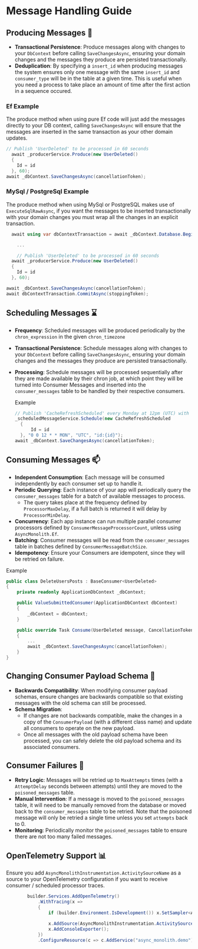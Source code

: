 # Message Handling Guide

## Producing Messages 📨

- **Transactional Persistence**: Produce messages along with changes to your `DbContext` before calling `SaveChangesAsync`, ensuring your domain changes and the messages they produce are persisted transactionally.
- **Deduplication**: By specifying a `insert_id` when producing messages the system ensures only one message with the same `insert_id` and `consumer_type` will be in the table at a given time. This is useful when you need a process to take place an amount of time after the first action in a sequence occured.

### Ef Example

The produce method when using pure Ef code will just add the messages directly to your DB context, calling `SaveChangesAsync` will ensure that the messages are inserted in the same transaction as your other domain updates.

```csharp
// Publish 'UserDeleted' to be processed in 60 seconds
  await _producerService.Produce(new UserDeleted()
  {
    Id = id
  }, 60);
await _dbContext.SaveChangesAsync(cancellationToken);
```

### MySql / PostgreSql Example

The produce method when using MySql or PostgreSQL makes use of `ExecuteSqlRawAsync`, if you want the messages to be inserted transactionally with your domain changes you must wrap all the changes in an explicit transaction.

```csharp
  await using var dbContextTransaction = await _dbContext.Database.BeginTransactionAsync(cancellationToken);

	...

	// Publish 'UserDeleted' to be processed in 60 seconds
  await _producerService.Produce(new UserDeleted()
  {
    Id = id
  }, 60);

await _dbContext.SaveChangesAsync(cancellationToken);
await dbContextTransaction.CommitAsync(stoppingToken);

```

## Scheduling Messages ⌛

- **Frequency**: Scheduled messages will be produced periodically by the `chron_expression` in the given `chron_timezone`
- **Transactional Persistence**: Schedule messages along with changes to your `DbContext` before calling `SaveChangesAsync`, ensuring your domain changes and the messages they produce are persisted transactionally.
- **Processing**: Schedule messages will be processed sequentially after they are made available by their chron job, at which point they will be turned into Consumer Messages and inserted into the `consumer_messages` table to be handled by their respective consumers.

  Example

  ```csharp
  // Publish 'CacheRefreshScheduled' every Monday at 12pm (UTC) with a tag that can be used to modify / delete related scheduled messages.
  _scheduledMessageService.Schedule(new CacheRefreshScheduled
    {
        Id = id
    }, "0 0 12 * * MON", "UTC", "id:{id}");
  await _dbContext.SaveChangesAsync(cancellationToken);
  ```

## Consuming Messages 📫

- **Independent Consumption**: Each message will be consumed independently by each consumer set up to handle it.
- **Periodic Querying**: Each instance of your app will periodically query the `consumer_messages` table for a batch of available messages to process.
  - The query takes place at the frequency defined by `ProcessorMaxDelay`, if a full batch is returned it will delay by `ProcessorMinDelay`.
- **Concurrency**: Each app instance can run multiple parallel consumer processors defined by `ConsumerMessageProcessorCount`, unless using `AsyncMonolith.Ef`.
- **Batching**: Consumer messages will be read from the `consumer_messages` table in batches defined by `ConsumerMessageBatchSize`.
- **Idempotency**: Ensure your Consumers are idempotent, since they will be retried on failure.

Example

```csharp
public class DeleteUsersPosts : BaseConsumer<UserDeleted>
{
    private readonly ApplicationDbContext _dbContext;

    public ValueSubmittedConsumer(ApplicationDbContext dbContext)
    {
        _dbContext = dbContext;
    }

    public override Task Consume(UserDeleted message, CancellationToken cancellationToken)
    {
        ...
		await _dbContext.SaveChangesAsync(cancellationToken);
    }
}
```

## Changing Consumer Payload Schema 🔀

- **Backwards Compatibility**: When modifying consumer payload schemas, ensure changes are backwards compatible so that existing messages with the old schema can still be processed.
- **Schema Migration**:
  - If changes are not backwards compatible, make the changes in a copy of the `ConsumerPayload` (with a different class name) and update all consumers to operate on the new payload.
  - Once all messages with the old payload schema have been processed, you can safely delete the old payload schema and its associated consumers.

## Consumer Failures 💢

- **Retry Logic**: Messages will be retried up to `MaxAttempts` times (with a `AttemptDelay` seconds between attempts) until they are moved to the `poisoned_messages` table.
- **Manual Intervention**: If a message is moved to the `poisoned_messages` table, it will need to be manually removed from the database or moved back to the `consumer_messages` table to be retried. Note that the poisoned message will only be retried a single time unless you set `attempts` back to 0.
- **Monitoring**: Periodically monitor the `poisoned_messages` table to ensure there are not too many failed messages.

## OpenTelemetry Support 📊

Ensure you add `AsyncMonolithInstrumentation.ActivitySourceName` as a source to your OpenTelemetry configuration if you want to receive consumer / scheduled processor traces.

```csharp
        builder.Services.AddOpenTelemetry()
            .WithTracing(x =>
            {
                if (builder.Environment.IsDevelopment()) x.SetSampler<AlwaysOnSampler>();

                x.AddSource(AsyncMonolithInstrumentation.ActivitySourceName);
                x.AddConsoleExporter();
            })
            .ConfigureResource(c => c.AddService("async_monolith.demo").Build());
```
